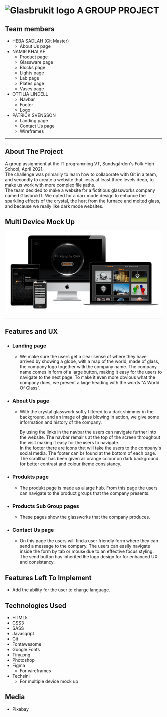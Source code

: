 # ![Glasbrukit logo](assets/images/glasbruk-logo.png) A GROUP PROJECT

## Team members

- HEBA SADLAH (Git Master)  
  - About Us page
- NAMIR KHALAF  
  - Product page  
  - Glassware page  
  - Blocks page  
  - Lights page  
  - Lab page  
  - Plates page  
  - Vases page  
- OTTILIA LINDELL
  - Navbar  
  - Footer  
  - Logo  
- PATRICK SVENSSON  
  - Landing page  
  - Contact Us page  
  - Wireframes  

----

## About The Project  

A group assignment at the IT programming VT, Sundsgården's Folk High School, April 2021.  
The challenge was primarily to learn how to collaborate with Git in a team, and secondly to create a website that nests at least three levels deep, to make us work with more complex file paths.  
The team decided to make a website for a fictitious glassworks company named GlasbrukIT. We opted for a dark mode design to enhance the  sparkling effects of the crystal, the heat from the furnace and melted glass, and because we really like dark mode websites.

## Multi Device Mock Up  

![Mock Up image](assets/images/multi-device-mock-up.png)  

----

## Features  and UX  

- ### Landing page  

  - We make sure the users get a clear sense of where they have arrived by showing a globe, with a map of the world, made of glass, the company logo together with the company name. The company name comes in form of a large button, making it easy for the users to navigate to the next page. To make it even more obvious what the company does, we present a large heading with the words "A World Of Glass".  

- ### About Us page  

  - With the crystal glasswork softly filtered to a dark shimmer in the background, and an image of glass blowing in action, we give some information and history of the company.  
  
    By using the links in the navbar the users can navigate further into the website. The navbar remains at the top of the screen throughout the visit making it easy for the users to navigate.  
    In the footer there are icons that will take the users to the company's social media. The footer can be found at the bottom of each page.  
    The scrollbar has been given an orange colour on dark background for better contrast and colour theme consistancy.

- ### Produkts page  

  - The produkt page is made as a large hub.
  From this page the users can navigate to the product groups  that the company presents.  

- ### Products Sub Group pages

  - These pages show the glassworks that the company produces.  

- ### Contact Us page  

  - On this page the users will find a user friendly form where they can send a message to the company. The users can easily navigate inside the form by tab or mouse due to an effective focus styling.  
  The send button has inherited the logo design for for enhanced UX and consistancy.  

## Features Left To Implement  

- Add the ability for the user to change language.

## Technologies Used  

- HTML5
- CSS3
- SASS
- Javasqript
- Git
- Fontawesome
- Google Fonts
- Tiny.png
- Photoshop
- Figma
  - For wireframes
- Techsini
  - For multiple device mock up

## Media

- Pixabay
